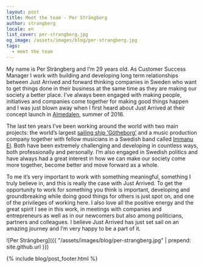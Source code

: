 ```yaml
---
layout: post
title: Meet the team - Per Strängberg
author: strangberg
locale: en
list_cover: per-strangberg.jpg
og_image: /assets/images/blog/per-strangberg.jpg
tags:
  - meet the team
---
```


My name is Per Strängberg and I’m 29 years old. As Customer Success Manager I work with building and developing long term relationships between Just Arrived and forward thinking companies in Sweden who want to get things done in their business at the same time as they are making our society a better place. I’ve always been engaged with making people, initiatives and companies come together for making good things happen and I was just blown away when I first heard about Just Arrived at their concept launch in [Almedalen](https://justarrived.se/almedalen), summer of 2016.

The last ten years I’ve been working around the world with two main projects: the world’s largest [sailing ship ‘Götheborg’](http://www.soic.se/) and a music production company together with fellow musicians in a Swedish band called [Immanu El](http://www.immanu-el.com/). Both have been extremely challenging and developing in countless ways, both professionally and personally. I’m also engaged in Swedish politics and have always had a great interest in how we can make our society come more together, become better and move forward as a whole.

To me it’s very important to work with something meaningful, something I truly believe in, and this is really the case with Just Arrived. To get the opportunity to work for something you think is important, developing and groundbreaking while doing good things for others is just spot on, and one of the privileges of working here. I also love all the positive energy and the great spirit I see in this work, in meetings with companies and entrepreneurs as well as in our newcomers but also among politicians, partners and colleagues. I believe Just Arrived has just set sail on an amazing journey and I’m very happy to be a part of it.

![Per Strängberg]({{ "/assets/images/blog/per-strangberg.jpg" | prepend: site.github.url }})

{% include blog/post_footer.html %}
